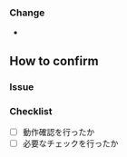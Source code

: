 ### Change

<!-- 変更内容を箇条書きで記す -->

-

## How to confirm

<!-- 動作確認方法を記す -->

### Issue

<!-- Issueへのリンクを記す -->

### Checklist

- [ ] 動作確認を行ったか
- [ ] 必要なチェックを行ったか
